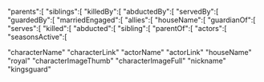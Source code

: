 "parents":[
"siblings":[
"killedBy":[
"abductedBy":[
"servedBy":[
"guardedBy":[
"marriedEngaged":[
"allies":[
"houseName":[
"guardianOf":[
"serves":[
"killed":[
"abducted":[
"sibling":[
"parentOf":[
"actors":[
    "seasonsActive":[




"characterName"
"characterLink"
"actorName"
"actorLink"
"houseName"
"royal"
"characterImageThumb"
"characterImageFull"
"nickname"
"kingsguard"
